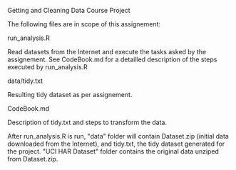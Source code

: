 Getting and Cleaning Data
Course Project

The following files are in scope of this assignement:

run_analysis.R

Read datasets from the Internet and execute the tasks asked by the assignement. See CodeBook.md for a detailled description of the steps executed by run_analysis.R

data/tidy.txt

Resulting tidy dataset as per assignement.

CodeBook.md

Description of tidy.txt and steps to transform the data.

After run_analysis.R is run, "data" folder will contain Dataset.zip (initial data downloaded from the Internet), and tidy.txt, the tidy dataset generated for the project. "UCI HAR Dataset" folder contains the original data unziped from Dataset.zip.

